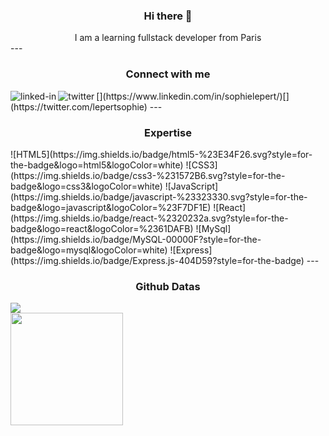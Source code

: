<h3 align="center">Hi there 👋</h3>


<div align="center">I am a learning fullstack developer from Paris<br></div>
--- 
<h3 align="center">Connect with me</h3>
[<img align="left" alt="linked-in" src="https://img.shields.io/badge/linkedin-%230077B5.svg?&style=for-the-badge&logo=linkedin&logoColor=white" />](https://www.linkedin.com/in/sophielepert/)[<img align="left" alt="twitter" src="https://img.shields.io/badge/twitter-%231DA1F2.svg?&style=for-the-badge&logo=twitter&logoColor=white" />](https://twitter.com/lepertsophie)
--- 
<h3 align="center">Expertise</h3>
![HTML5](https://img.shields.io/badge/html5-%23E34F26.svg?style=for-the-badge&logo=html5&logoColor=white) ![CSS3](https://img.shields.io/badge/css3-%231572B6.svg?style=for-the-badge&logo=css3&logoColor=white) ![JavaScript](https://img.shields.io/badge/javascript-%23323330.svg?style=for-the-badge&logo=javascript&logoColor=%23F7DF1E) ![React](https://img.shields.io/badge/react-%2320232a.svg?style=for-the-badge&logo=react&logoColor=%2361DAFB) ![MySql](https://img.shields.io/badge/MySQL-00000F?style=for-the-badge&logo=mysql&logoColor=white)  ![Express](https://img.shields.io/badge/Express.js-404D59?style=for-the-badge)
--- 
<h3 align="center">Github Datas</h3>
<img align="center" src="https://github-readme-stats.vercel.app/api/top-langs/?username=sophielepert&layout=compact&theme=cobalt&hide_border=true" /><br>
<img height="180em" align="center" src="https://github-readme-stats.vercel.app/api?username=sophielepert&show_icons=true&hide_border=true&&count_private=true&include_all_commits=true&theme=cobalt" />
